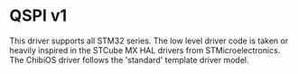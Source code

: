 # QSPI v1

This driver supports all STM32 series.
The low level driver code is taken or heavily inspired in the STCube MX HAL drivers from STMicroelectronics.
The ChibiOS driver follows the 'standard' template driver model.

